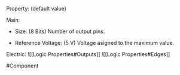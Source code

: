 Property: (default value)

Main:
- Size: (8 Bits)
   Number of output pins.

- Reference Voltage: (5 V)
   Voltage asigned to the maximum value.

Electric:
![[Logic Properties#Outputs]]
![[Logic Properties#Edges]]


#Component 